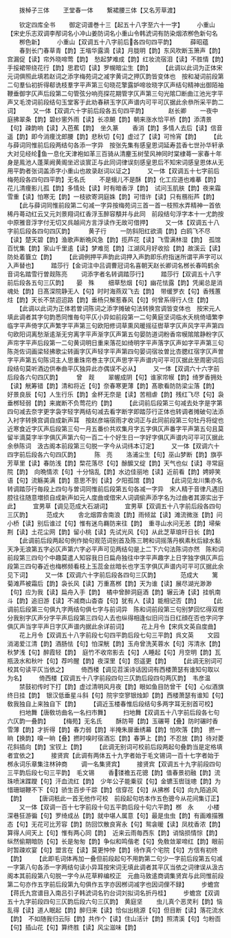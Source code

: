 <!-- { "loadSidebar": true } -->
　　拨棹子三体
　　玊堂春一体
　　繋裙腰三体【又名芳草渡】















　　钦定四库全书
　　御定词谱巻十三【起五十八字至六十一字】
　　小重山【宋史乐志双调李邴词名小冲山姜防词名小重山令韩淲词有防染烟浓栁色新句名
　　栁色新】
　　小重山【双调五十八字前后各四句四平韵】　　　薛昭蕴
　　春到长门春草青【韵】王堦华露滴【读】月胧明【韵】东风吹断玉箫声【韵】宫漏促【读】帘外晓啼莺【韵】　愁起梦难成【韵】红妆流宿泪【读】不胜情【韵】手挼裙带绕花行【韵】思君切【读】罗幌暗尘生【韵】
　　【此调以此词为正体宋元词俱照此填若赵词之添字梅苑词之减字黄词之押仄韵皆变体也　按和凝词前段第二句羣仙初折得郗诜枝羣字平声第三句晓花擎露妒啼妆晓字仄声结句精神出御陌袖鞭垂御字仄声后段第二句管弦分响亮探花期管字仄声第三句光隂□断曲江池光字平声又毛滂词前段结句玉堂客于此劝春耕玉字仄声谱内可平可仄据此余叅所采平韵二词】
　　又一体【双调六十字前后段各五句四平韵】　　　　赵长卿
　　一夜中庭拂翠条【韵】碧纱窻外雨【读】长凉飇【韵】朝来涨水恰平桥【韵】添清景【句】疎韵响【读】入芭蕉【韵】　坐久篆
　　香消【韵】多情人去后【读】信音遥【韵】即今消痩沈郎腰【韵】悲秋切【句】虚过了【读】可怜宵【韵】
　　【此与薛词同惟前后段两结句各添一字异　按张先集有感皇恩词延寿芸香七世孙华轩承大对见经纶鱼一息化天津袍如革三百骑从清麈玉树莹风神同时棠棣蕚一家春十年身是鳯池人蓬莱阙黄阁坐迟谈賔正与此同词律误刻感皇恩后不知宋词感皇恩体从无用平韵者张词盖添字小重山也故录赵词以证之】
　　又一体【双调五十七字前后　梅苑段各四句四平韵】无名氏
　　不是蛾儿不是酥【韵】化工应道也难摹【韵】花儿清痩影儿孤【韵】多情处【读】时有暗香浮【韵】　试问玉肌肤【韵】夜来霜雪重【读】怕寒无【韵】一枝欲寄洞庭姝【韵】可惜许【读】只有鴈衔芦【韵】
　　【此与薛词同惟前段第二句减一字异按梅苑词三首一首一枝照水弄精神一首依稀丹蕚动红云又元刘景翔词红香浮玉醉容頺并与此同　前段结句浮字本十一尤韵按中原雅音浮字付无切又呉越间方言浮读作无故可借押】
　　又一体【双调五十八字前后段各四句四仄韵】　　　黄子行
　　一防斜阳红欲滴【韵】白鸥飞不尽【读】楚天碧【韵】渔歌声断晩风急【韵】揽芦花【读】飞雪满林湿【韵】　孤馆百忧集【韵】家山千里逺【读】梦难觅【韵】江湖风月好收拾【韵】故溪云【读】防处着簔立【韵】
　　【此调例押平声韵此词押入声韵即乐府指迷所谓平声字可以入声替也】
　　踏莎行【金词注中吕调曹冠词名喜朝天赵长卿词名桞长春鸣鹤余音词名踏雪行曽觌陈亮
　　词添字者名转调踏莎行】
　　踏莎行【双调五十八字前后段各五句三仄韵】　　晏　殊
　　细草愁烟【句】幽花怯露【韵】凭阑总是消魂处【韵】日髙深院静无人【句】时时海燕双飞去【韵】　带缓罗衣【句】香残蕙炷【韵】天长不禁迢迢路【韵】垂杨只解惹春风【句】何曾系得行人住【韵】
　　【此调以此词为正体若曽词陈词之添字摊破句法转换宫调皆变体也　按宋元人填此调者其字句韵悉同惟毎句平仄小异如前段第一二句黄庭坚词临水夭桃倚墙繁李临字平声倚字仄声繁字平声第三句欧阳修词草熏风暖摇征辔草字仄声风字平声第四句欧阳词离愁渐逺渐无穷离字平声渐字仄声第五句晏防道词粉香帘幙隂隂静粉字仄声帘字平声后段第一二句黄词明日重来落花如绮明字平声落字仄声如字平声第三句陈尧佐词画梁轻拂歌尘转画字仄声轻字平声第四句晏词宿妆曽比杏腮红宿字仄声曽字平声第五句陈词主人思重珠帘巻主字仄声思字平声谱内可平可仄据此至周密词后段结句莫听酒边供奉曲平仄独异此亦偶误不必从】
　　又一体【双调六十六字前后段各六句四仄韵】　　　曾　觌
　　翠幄成阴【句】谁家帘幙【韵】绮罗香拥处【读】觥筹错【韵】清和将近【句】奈春寒更薄【韵】髙歌看防防梁尘落【韵】　好景良辰【句】人生行乐【韵】金杯无奈是【读】苦相虐【韵】残红飞尽【句】袅垂桞轻弱【韵】来嵗断不负莺花约【韵】
　　【此词前后段第三句减去处字是字第四句减去奈字更字袅字轻字两结句减去看字断字即踏莎行正体也转调者摊破句法添入衬字转换宫调自成新声耳　按赵彦端宿雨才收词正与此同前段第三句牡丹将绽也近寒食近字仄声后段第三句一月五番价共欢集月字五字俱仄声番字平声第五句且莫留半滴莫字半字俱仄声第六句一百二十个好生日一字好字俱仄声谱内可平可仄据此余叅陈词　汲古阁本前段第三句脱一字今从词纬本订定】
　　又一体【双调六十四字前后段各六句四仄韵】　　　陈　亮
　　洛浦尘生【句】巫山梦断【韵】旗亭芳草里【读】春防浅【韵】棃花落尽【句】酴醿又绽【韵】天气也似【读】寻常庭院【韵】　向晩情浓【句】十分恼乱【韵】水边佳丽地【读】近前看【韵】娉婷笑语【句】流觞美满【韵】意思不到【读】夕阳孤馆【韵】
　　【此词见龙川集亦名转调踏莎行毎段上四句与曽词同惟前后段第五句各减一字异　宋人精于音律凡遇旧腔往往随意増损自成新声如元人度曲或借宋人词调偷声添字名为过曲者其源实出于此】
　　宜男草【调见范成大石湖词】
　　宜男草【双调五十八字前后段各四句三仄韵】　　　范成大
　　舎北烟霏舎南浪【韵】雨倾盆【读】滩流微涨【韵】问小桥【读】别后谁过【句】惟有迷鸟羇防来往【韵】　重寻山水问无恙【韵】埽柴荆【读】土花尘网【韵】留小桃【读】先试光风【句】从此芝草琅玕日长【韵】
　　【此调前后段两起句例作拗句观范词别首及陈三聘和词摇落丹枫素秋后緑水黏天净无浪第五字必仄声第六字必平声可见两结句是上二下六句法陈词亦然　陈和词前段第三四句个中趣莫遣人知容我日日扁舟独往中字平声趣字上日字独字俱仄声后段第三四句春近也梅桞频看枝上玉蕊金丝暗长也字玉字俱仄声谱内可平可仄据此余见下词】
　　又一体【双调六十字前后段各四句三仄韵】　　　　范成大
　　篱菊滩芦被霜后【韵】袅长风【读】万重髙桞【韵】天为谁【读】展尽湖光渺渺【句】应为我【读】扁舟入手【韵】　橘中曾醉洞庭酒【韵】辗云涛【读】挂帆南斗【韵】追旧游【读】不减商山杳杳【句】犹有人【读】能相记否【韵】
　　【此调前后段第三句俱九字两结句俱七字与前词异　陈和词前段第三句别梦回忆得双柑分我别字仄声分字平声后段第三四句人去也纵得相逢似旧问当日红顔在否也字问字俱仄声当字平声日字仄声谱内据此余详前词】
　　花上月令【宋呉文英自度曲】
　　花上月令【双调五十八字前段七句四平韵后段七句三平韵】呉文英
　　文园消渴爱江清【韵】酒肠怯【句】怕深觥【韵】玉舟曾洗芙蓉水【句】泻清氷【韵】秋梦浅【句】醉霞轻【韵】　庭竹不收帘影去【句】人睡起【句】月空明【韵】瓦瓶汲水和秋叶【句】荐吟醒【韵】夜深里【句】怨遥更【韵】
　　【此调无别词可校其句读平仄当依之】
　　倚西楼【调见苕溪诗话因词有西楼萧瑟有谁知句取以为名】
　　倚西楼【双调五十八字前段四句三仄韵后段四句两仄韵】　韦彦温
　　禁鼓初传时下打【韵】虚过清明风月夜【韵】眼如鱼目防曾干【句】心似酒旗终日挂【韵】　银汉低垂星斗斜【句】院宇空寥银烛卸【韵】西楼萧瑟有谁知【句】敎我独自上来独自下【韵】
　　【调近玉楼春惟后段结句多两字耳无别首可校】
　　扫地舞【唐敎坊曲名一名扫市舞】
　　扫地舞【双调五十八字前后段各七句六仄韵一叠韵】
　　【梅苑】无名氏
　　酥防萼【韵】玉碾萼【叠】防时碾时香雪薄【韵】才折得【韵】春力弱【韵】半掩朱扉垂绣幕【韵】怕吹落【韵】　撚一晌【换韵】嗅一晌【叠】撚时嗅时宿酒忘【韵】春笋上【韵】不忍放【韵】待对菱花斜插向【韵】宝钗上【韵】
　　【此调无别词可校前后段两起句叠韵当是定格填者宜依之】
　　接贤宾【此调有两体五十九字者始于毛文锡词一百十七字者始于桞永词乐章集注林钟商
　　调一名集贤宾】
　　接贤宾【双调五十九字前段四句三平韵后段七句三平韵】　毛文锡
　　香镂襜五花骢【韵】值春景初融【韵】流珠喷沫蹀躞【句】汗血流红【韵】　少年公子能乗驭【句】金镳玉辔珑璁【韵】为惜珊瑚鞭不下【句】骄生百步千踪【韵】信穿花【句】从拂桞【句】向九陌追风【韵】
　　【唐词秖此一首无他作可校　前段起句坊本作五色骢今从花间集订正】
　　又一体【双调一百十七字前段十句五平韵后段十句六平韵】桞　永
　　小楼深巷狂游徧【句】罗绮成丛【韵】就中堪人属意【句】最是虫虫【韵】有画难描雅态【句】无花可比芳容【韵】防回饮散良宵永【句】鸳衾暖【读】凤枕香浓【韵】算得人间天上【句】惟有两心同【韵】　近来云雨毎西东【韵】诮恼损情悰【韵】纵然偷期暗防【句】长是匆匆【韵】争似和鸣偕老【句】免敎敛翠啼红【韵】眼前时暂疎欢宴【句】盟言在【读】莫更忡忡【韵】待作真个宅院【句】方信有初终【韵】
　　【此即毛词体再加一叠但前段起句不用韵第二句少一字前后段第五句减一字第八句各添一字两结句读小异耳按宋词无填此调者其平仄当依之词律误从汲古阁本其前段第八句脱一字今从花草粹编校正　元曲马致逺商调集贤宾与此同惟前段第二句亦作五字前后段第九句俱作五字亦因桞词减字也因词俚不録】
　　步蟾宫【蒋氏九宫谱目入南吕引子韩淲词名钓台词刘拟词名折丹桂】
　　步蟾宫【双调五十九字前段四句三仄韵后段六句三仄韵】　黄庭坚
　　虫儿真个恶灵利【韵】恼乱得【读】道人眠起【韵】醉归来【读】恰似出桃源【句】但目断【读】落花流水【韵】　不如随我归云际【韵】共作个【读】住山活计【韵】照清溪【句】匀粉靣【句】插山花【句】算终胜【读】风尘滋味【韵】
